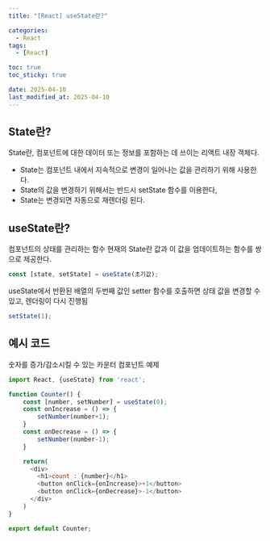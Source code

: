 ```yaml
---
title: "[React] useState란?"

categories:
  - React
tags:
  - [React]

toc: true
toc_sticky: true

date: 2025-04-10
last_modified_at: 2025-04-10
---
```


## State란?
State란, 컴포넌트에 대한 데이터 또는 정보를 포함하는 데 쓰이는 리액트 내장 객체다.

- State는 컴포넌트 내에서 지속적으로 변경이 일어나는 값을 관리하기 위해 사용한다.
- State의 값을 변경하기 위해서는 반드시 setState 함수를 이용한다,
- State는 변경되면 자동으로 재렌더링 된다.  



## useState란?
컴포넌트의 상태를 관리하는 함수 현재의 State란 값과 이 값을 업데이트하는 함수를 쌍으로 제공한다.

```js
const [state, setState] = useState(초기값);
```  

useState에서 반환된 배열의 두번째 값인 setter 함수를 호출하면 상태 값을 변경할 수 있고, 렌더링이 다시 진행됨

```js
setState(1);
```  



## 예시 코드
숫자를 증가/감소시킬 수 있는 카운터 컴포넌트 예제

```js
import React, {useState} from 'react';

function Counter() {
    const [number, setNumber] = useState(0);
    const onIncrease = () => {
        setNumber(number+1);
    }
    const onDecrease = () => {
        setNumber(number-1);
    }

    return(
      <div>
        <h1>count : {number}</h1>
        <button onClick={onIncrease}>+1</button>
        <button onClick={onDecrease}>-1</button>
      </div>
    )
}

export default Counter;
```
